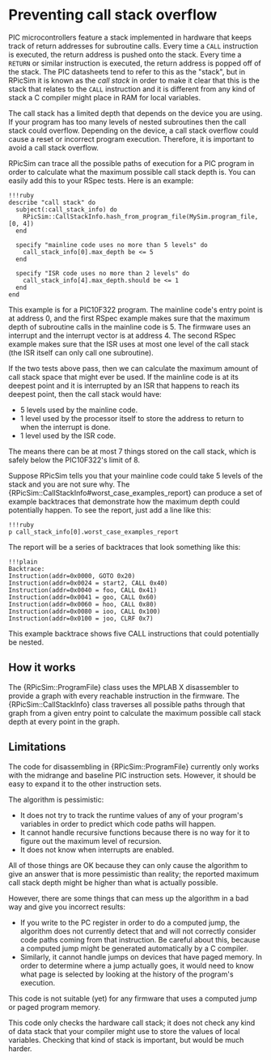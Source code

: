 Preventing call stack overflow
====

PIC microcontrollers feature a stack implemented in hardware that keeps track of return addresses for subroutine calls.
Every time a `CALL` instruction is executed, the return address is pushed onto the stack.
Every time a `RETURN` or similar instruction is executed, the return address is popped off of the stack.
The PIC datasheets tend to refer to this as the "stack", but in RPicSim it is known as the _call stack_ in order to make it clear that this is the stack that relates to the `CALL` instruction and it is different from any kind of stack a C compiler might place in RAM for local variables.

The call stack has a limited depth that depends on the device you are using.
If your program has too many levels of nested subroutines then the call stack could overflow.
Depending on the device, a call stack overflow could cause a reset or incorrect program execution.
Therefore, it is important to avoid a call stack overflow.

RPicSim can trace all the possible paths of execution for a PIC program in order to calculate what the maximum possible call stack depth is.
You can easily add this to your RSpec tests.
Here is an example:

    !!!ruby
    describe "call stack" do
      subject(:call_stack_info) do
        RPicSim::CallStackInfo.hash_from_program_file(MySim.program_file, [0, 4])
      end

      specify "mainline code uses no more than 5 levels" do
        call_stack_info[0].max_depth be <= 5
      end

      specify "ISR code uses no more than 2 levels" do
        call_stack_info[4].max_depth.should be <= 1
      end
    end

This example is for a PIC10F322 program.
The mainline code's entry point is at address 0, and the first RSpec example makes sure that the maximum depth of subroutine calls in the mainline code is 5.
The firmware uses an interrupt and the interrupt vector is at address 4.
The second RSpec example makes sure that the ISR uses at most one level of the call stack (the ISR itself can only call one subroutine).

If the two tests above pass, then we can calculate the maximum amount of call stack space that might ever be used.  If the mainline code is at its deepest point and it is interrupted by an ISR that happens to reach its deepest point, then the call stack would have:

* 5 levels used by the mainline code.
* 1 level used by the processor itself to store the address to return to when the interrupt is done.
* 1 level used by the ISR code.

The means there can be at most 7 things stored on the call stack, which is safely below the PIC10F322's limit of 8.

Suppose RPicSim tells you that your mainline code could take 5 levels of the stack and you are not sure why.
The {RPicSim::CallStackInfo#worst_case_examples_report} can produce a set of example backtraces that demonstrate how the maximum depth could potentially happen.
To see the report, just add a line like this:

    !!!ruby
    p call_stack_info[0].worst_case_examples_report

The report will be a series of backtraces that look something like this:

    !!!plain
    Backtrace:
    Instruction(addr=0x0000, GOTO 0x20)
    Instruction(addr=0x0024 = start2, CALL 0x40)
    Instruction(addr=0x0040 = foo, CALL 0x41)
    Instruction(addr=0x0041 = goo, CALL 0x60)
    Instruction(addr=0x0060 = hoo, CALL 0x80)
    Instruction(addr=0x0080 = ioo, CALL 0x100)
    Instruction(addr=0x0100 = joo, CLRF 0x7)

This example backtrace shows five CALL instructions that could potentially be nested.

How it works
----

The {RPicSim::ProgramFile} class uses the MPLAB X disassembler to provide a graph with every reachable instruction in the firmware.
The {RPicSim::CallStackInfo} class traverses all possible paths through that graph from a given entry point to calculate the maximum possible call stack depth at every point in the graph.

Limitations
----

The code for disassembling in {RPicSim::ProgramFile} currently only works with the midrange and baseline PIC instruction sets.  However, it should be easy to expand it to the other instruction sets.

The algorithm is pessimistic:

* It does not try to track the runtime values of any of your program's variables in order to predict which code paths will happen.
* It cannot handle recursive functions because there is no way for it to figure out the maximum level of recursion.
* It does not know when interrupts are enabled.

All of those things are OK because they can only cause the algorithm to give an answer that is more pessimistic than reality; the reported maximum call stack depth might be higher than what is actually possible.

However, there are some things that can mess up the algorithm in a bad way and give you incorrect results:

* If you write to the PC register in order to do a computed jump, the algorithm does not currently detect that and will not correctly consider code paths coming from that instruction.
  Be careful about this, because a computed jump might be generated automatically by a C compiler.
* Similarly, it cannot handle jumps on devices that have paged memory.  In order to determine where a jump actually goes, it would need to know what page is selected by looking at the history of the program's execution.

This code is not suitable (yet) for any firmware that uses a computed jump or paged program memory.
  
This code only checks the hardware call stack; it does not check any kind of data stack that your compiler might use to store the values of local variables.  Checking that kind of stack is important, but would be much harder.